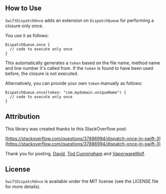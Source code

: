 ## How to Use

`SwiftDispatchOnce` adds an extension on `DispatchQueue` for performing a closure only once.

You use it as follows:

```
DispatchQueue.once {
  // code to execute only once
}
```

This automatically generates a `token` based on the file name, method name and line number it's called from. If the `token` is found to have been used before, the closure is not executed.

Alternatively, you can provide your own `token` manually as follows:

```
DispatchQueue.once(token: "com.mydomain.uniqueName") {
  // code to execute only once
}
```

## Attribution

This library was created thanks to this StackOverflow post:

[https://stackoverflow.com/questions/37886994/dispatch-once-in-swift-3](https://stackoverflow.com/questions/37886994/dispatch-once-in-swift-3)

Thank you for posting, [David](https://stackoverflow.com/users/378698/david), [Tod Cunningham](https://stackoverflow.com/users/298571/tod-cunningham) and [VaporwareWolf](https://stackoverflow.com/users/803882/vaporwarewolf).

## License

`SwiftDispatchOnce` is available under the MIT license (see the LICENSE file for more details).

